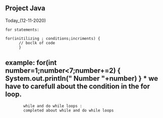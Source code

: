 ## Project Java
 Today_(12-11-2020)
  
    for statements:
    
    for(initilizing ; conditions;incriments) {
          // boclk of code
          }
example: for(int number=1;number<7;number+=2) {
            System.out.println(" Number "+number)
            }
            * we have to carefull about the condition in the for loop.
-----------------------------------------------------------------------------------------            
            
            while and do while loops :
            completed about while and do while loops
